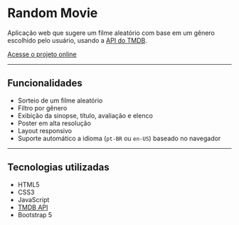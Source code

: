 # Random Movie

Aplicação web que sugere um filme aleatório com base em um gênero escolhido pelo usuário, usando a [API do TMDB](https://www.themoviedb.org/documentation/api).

[Acesse o projeto online](https://tiagomacedo-debug.github.io/random-movie/)

---

## Funcionalidades

- Sorteio de um filme aleatório
- Filtro por gênero
- Exibição da sinopse, título, avaliação e elenco
- Poster em alta resolução
- Layout responsivo
- Suporte automático a idioma (`pt-BR` ou `en-US`) baseado no navegador

---

## Tecnologias utilizadas

- HTML5
- CSS3
- JavaScript
- [TMDB API](https://www.themoviedb.org/)
- Bootstrap 5
  
